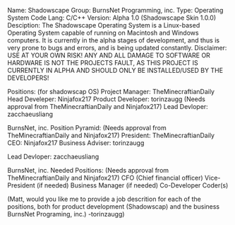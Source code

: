 Name: Shadowscape
Group: BurnsNet Programming, inc.
Type: Operating System
Code Lang: C/C++
Version: Alpha 1.0 (Shadowscape Skin 1.0.0)
Desciption: The Shadowscape Operating System is a Linux-based Operating System capable of running on Macintosh and Windows computers. It is currently in the alpha stages of development, and thus is very prone to bugs and errors, and is being updated constantly.
Disclaimer: USE AT YOUR OWN RISK! ANY AND ALL DAMAGE TO SOFTWARE OR HARDWARE IS NOT THE PROJECTS FAULT, AS THIS PROJECT IS CURRENTLY IN ALPHA AND SHOULD ONLY BE INSTALLED/USED BY THE DEVELOPERS!


Positions: (for shadowscap OS)
Project Manager: TheMinecraftianDaily
Head Develeper: Ninjafox217
Product Developer: torinzaugg (Needs approval from TheMinecraftianDaily and Ninjafox217)
Lead Devloper: zacchaeusliang

BurnsNet, inc. Position Pyramid: (Needs approval from TheMinecraftianDaily and Ninjafox217)
President: TheMinecraftianDaily
CEO: Ninjafox217
Business Adviser: torinzaugg

Lead Devloper: zacchaeusliang

BurnsNet, inc. Needed Positions: (Needs approval from TheMinecraftianDaily and Ninjafox217)
CFO (Chief financial officer)
Vice-President (if needed)
Business Manager (if needed)
Co-Developer
Coder(s)

(Matt, would you like me to provide a job descrition for each of the positions, both for product development (Shadowscap) and the business BurnsNet Programing, inc.) -torinzaugg)
